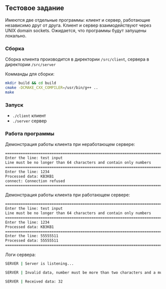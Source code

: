 ## Тестовое задание

Имеются две отдельные программы: клиент и сервер, работающие независимо друг от друга. Клиент и сервер взаимодействуют через UNIX domain sockets. Ожидается, что программы будут запущены локально.

### Сборка
Сборка клиента производится в директории `/src/client`,
сервера в директории `/src/server`

Комманды для сборки:
```bash
mkdir build && cd build
cmake -DCMAKE_CXX_COMPILER=/usr/bin/g++ ..
make
```

### Запуск

- `./client` клиент
- `./server` сервер

### Работа программы
Демонстрация работы клиента при неработающем сервере:
```bash
=======================================================================
Enter the line: test input
Line must be no longer than 64 characters and contain only numbers
=======================================================================
Enter the line: 1234
Processed data: KB3KB1
connect: Connection refused
=======================================================================
```
Демонстрация работы клиента при работающем сервере:
```bash
=======================================================================
Enter the line: test input
Line must be no longer than 64 characters and contain only numbers
=======================================================================
Enter the line: 1234
Processed data: KB3KB1
=======================================================================
Enter the line: 55555511
Processed data: 55555511
=======================================================================
```
Логи сервера:
```bash
SERVER | Server is listening...

SERVER | Invalid data, number must be more than two characters and a multiple of 32

SERVER | Received data: 32
```
